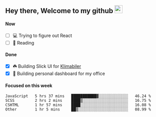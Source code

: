 ## Hey there, Welcome to my github <img src="https://media.giphy.com/media/hvRJCLFzcasrR4ia7z/giphy.gif" width="25px">

#### Now
- [ ] 💻 Trying to figure out React
- [ ] 📕 Reading

#### Done
- [x] ☘️ Building Slick UI for [Klimabiler](https://klimabiler.dk)
- [x] 🚀 Building personal dashboard for my office
 
 #### Focused on this week
<!--START_SECTION:waka-->

```text
JavaScript   5 hrs 37 mins   ███████████▓░░░░░░░░░░░░░   46.24 %
SCSS         2 hrs 2 mins    ████▒░░░░░░░░░░░░░░░░░░░░   16.75 %
CSHTML       1 hr 57 mins    ████░░░░░░░░░░░░░░░░░░░░░   16.08 %
Other        1 hr 5 mins     ██▒░░░░░░░░░░░░░░░░░░░░░░   08.99 %
```

<!--END_SECTION:waka-->

